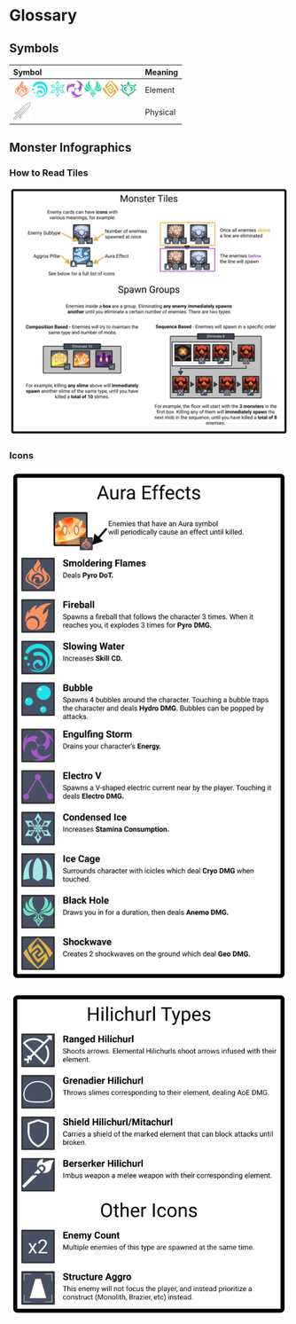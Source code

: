 # Glossary

## Symbols

| Symbol | Meaning |
| :--- | :--- |
| ![](../.gitbook/assets/pyro_small.png)![](../.gitbook/assets/hydro_small.png)![](../.gitbook/assets/cryo_small.png)![](../.gitbook/assets/electro_small.png)![](../.gitbook/assets/anemo_small.png)![](../.gitbook/assets/geo_small.png)![](../.gitbook/assets/dendro_small.png) | Element |
| ![](../.gitbook/assets/physical_small.png)  | Physical |

## Monster Infographics

### How to Read Tiles

![](../.gitbook/assets/visual-guide.png)

### Icons

![](../.gitbook/assets/aura-guides.png)

![](../.gitbook/assets/other-icons-2-.png)

